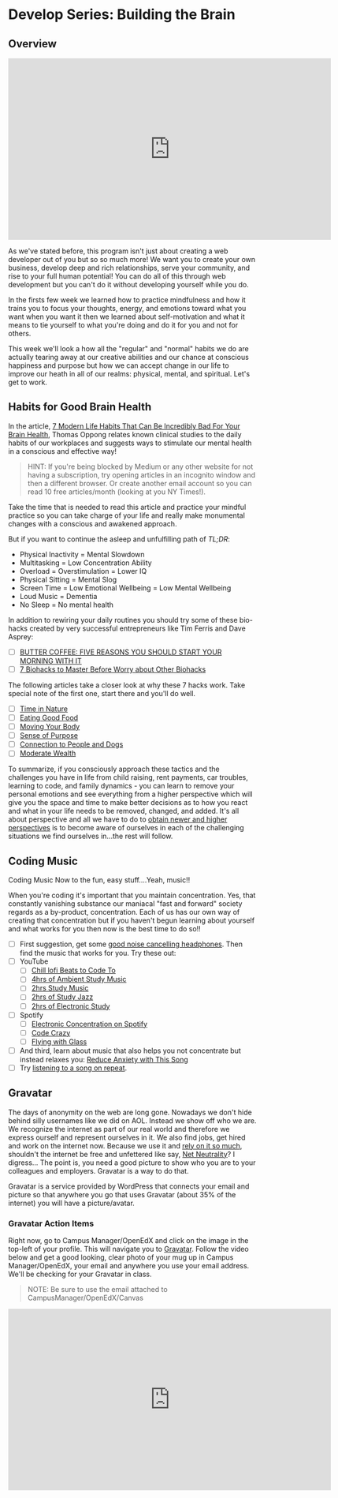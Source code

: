# Develop Series: Building the Brain

## Overview

<iframe src="https://player.vimeo.com/video/395975320?badge=0&amp;autopause=0&amp;player_id=0&amp;app_id=58479" width="655" height="368" frameborder="0" allow="autoplay; fullscreen; picture-in-picture" allowfullscreen title="Develop Series: Building the Brain"></iframe>

As we've stated before, this program isn't just about creating a web developer out of you but so so much more! We want you to create your own business, develop deep and rich relationships, serve your community, and rise to your full human potential! You can do all of this through web development but you can't do it without developing yourself while you do.

In the firsts few week we learned how to practice mindfulness and how it trains you to focus your thoughts, energy, and emotions toward what you want when you want it then we learned about self-motivation and what it means to tie yourself to what you're doing and do it for you and not for others.

This week we'll look a how all the "regular" and "normal" habits we do are actually tearing away at our creative abilities and our chance at conscious happiness and purpose but how we can accept change in our life to improve our heath in all of our realms: physical, mental, and spiritual. Let's get to work.

## Habits for Good Brain Health

In the article, [7 Modern Life Habits That Can Be Incredibly Bad For Your Brain Health](https://getpocket.com/explore/item/7-modern-life-habits-that-can-be-incredibly-bad-for-your-brain-health), Thomas Oppong relates known clinical studies to the daily habits of our workplaces and suggests ways to stimulate our mental health in a conscious and effective way!

 > HINT: If you're being blocked by Medium or any other website for not having a subscription, try opening articles in an incognito window and then a different browser. Or create another email account so you can read 10 free articles/month (looking at you NY Times!).

Take the time that is needed to read this article and practice your mindful practice so you can take charge of your life and really make monumental changes with a conscious and awakened approach.

But if you want to continue the asleep and unfulfilling path of *TL;DR*:

* Physical Inactivity = Mental Slowdown
* Multitasking = Low Concentration Ability
* Overload = Overstimulation = Lower IQ
* Physical Sitting = Mental Slog
* Screen Time = Low Emotional Wellbeing = Low Mental Wellbeing
* Loud Music = Dementia
* No Sleep = No mental health

In addition to rewiring your daily routines you should try some of these bio-hacks created by very successful entrepreneurs like Tim Ferris and Dave Asprey:

- [ ] [BUTTER COFFEE: FIVE REASONS YOU SHOULD START YOUR MORNING WITH IT](https://brainflow.co/index.php/2018/06/25/butter-coffee-five-reasons-you-should-start-your-morning-with-it/)
- [ ] [7 Biohacks to Master Before Worry about Other Biohacks](https://www.theatlantic.com/health/archive/2019/03/top-biohacks/584584/)

The following articles take a closer look at why these 7 hacks work. Take special note of the first one, start there and you'll do well.

- [ ] [Time in Nature](https://www.psychologytoday.com/us/blog/the-new-resilience/201801/why-connecting-nature-elevates-your-mental-health)
- [ ] [Eating Good Food](https://www.healthline.com/nutrition/11-brain-foods)
- [ ] [Moving Your Body](https://www.health.harvard.edu/blog/regular-exercise-changes-brain-improve-memory-thinking-skills-201404097110)
- [ ] [Sense of Purpose](https://www.psychologytoday.com/us/blog/the-new-resilience/201509/sense-awe-and-life-purpose-increases-your-mental-health)
- [ ] [Connection to People and Dogs](https://www.newportacademy.com/resources/well-being/pets-and-mental-health/#:~:text=Pets%20Support%20Recovery%20from%20Mental%20Illness&text=As%20a%20result%2C%20researchers%20found%20evidence%20that%20having%20a%20pet,people%20with%20mental%20health%20conditions.&text=All%20of%20them%20had%20been,or%20post%2Dtraumatic%20stress%20disorder.)
- [ ] [Moderate Wealth](https://news.berkeley.edu/2014/12/09/dominancebehavior/)

To summarize, if you consciously approach these tactics and the challenges you have in life from child raising, rent payments, car troubles, learning to code, and family dynamics - you can learn to remove your personal emotions and see everything from a higher perspective which will give you the space and time to make better decisions as to how you react and what in your life needs to be removed, changed, and added. It's all about perspective and all we have to do to [obtain newer and higher perspectives](https://www.treeoflifeteachings.com/6-getting-a-higher-perspective/) is to become aware of ourselves in each of the challenging situations we find ourselves in...the rest will follow.

## Coding Music

Coding Music
Now to the fun, easy stuff....Yeah, music!!

When you're coding it's important that you maintain concentration. Yes, that constantly vanishing substance our maniacal "fast and forward" society regards as a by-product, concentration. Each of us has our own way of creating that concentration but if you haven't begun learning about yourself and what works for you then now is the best time to do so!!

- [ ] First suggestion, get some [good noise cancelling headphones](https://www.amazon.com/Sennheiser-HD-4-50-Headphones-Cancellation/dp/B01MSZSL4I/ref=sr_1_4?crid=1HJO73UU4HY7A&keywords=sennheiser+wireless+headphones&qid=1583262042&sprefix=sennheiser%2Caps%2C169&sr=8-4).
Then find the music that works for you. Try these out:
- [ ] YouTube
    * [ ] [Chill lofi Beats to Code To](https://www.youtube.com/watch?v=bmVKaAV_7-A)
    * [ ] [4hrs of Ambient Study Music](https://www.youtube.com/watch?v=sjkrrmBnpGE)
    * [ ] [2hrs Study Music](https://www.youtube.com/watch?v=zzk5ohWYtAU)
    * [ ] [2hrs of Study Jazz](https://www.youtube.com/watch?v=PErqizZqLjI)
    * [ ] [2hrs of Electronic Study](https://www.youtube.com/watch?v=a4fv-BtzNmY)
- [ ] Spotify
    * [ ] [Electronic Concentration on Spotify]()
    * [ ] [Code Crazy]()
    * [ ] [Flying with Glass]()
- [ ] And third, learn about music that also helps you not concentrate but instead relaxes you: [Reduce Anxiety with This Song](https://medium.com/inc./neuroscience-says-listening-to-this-song-reduces-anxiety-by-up-to-65-percent-d69ae1343a27)
- [ ] Try [listening to a song on repeat](https://writingcooperative.com/creativity-tools-listening-to-one-song-on-repeat-fdbace6c61e8).

## Gravatar

The days of anonymity on the web are long gone. Nowadays we don't hide behind silly usernames like we did on AOL. Instead we show off who we are. We recognize the internet as part of our real world and therefore we express ourself and represent ourselves in it. We also find jobs, get hired and work on the internet now. Because we use it and [rely on it so much](https://www.allconnect.com/blog/americas-broadband-divide-revealed), shouldn't the internet be free and unfettered like say, [Net Neutrality](https://www.wired.com/story/guide-net-neutrality/)? I digress... The point is, you need a good picture to show who you are to your colleagues and employers. Gravatar is a way to do that.

Gravatar is a service provided by WordPress that connects your email and picture so that anywhere you go that uses Gravatar (about 35% of the internet) you will have a picture/avatar.

### Gravatar Action Items

Right now, go to Campus Manager/OpenEdX and click on the image in the top-left of your profile. This will navigate you to [Gravatar](https://en.gravatar.com/). Follow the video below and get a good looking, clear photo of your mug up in Campus Manager/OpenEdX, your email and anywhere you use your email address. We'll be checking for your Gravatar in class.

  > NOTE: Be sure to use the email attached to CampusManager/OpenEdX/Canvas

<iframe width="655" height="368" src="https://www.youtube.com/embed/HxTBCTObRAA" title="YouTube video player" frameborder="0" allow="accelerometer; autoplay; clipboard-write; encrypted-media; gyroscope; picture-in-picture" allowfullscreen></iframe>
